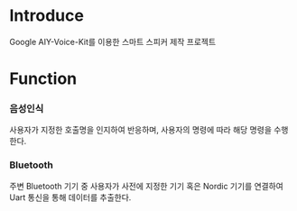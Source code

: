 # Introduce
Google AIY-Voice-Kit를 이용한 스마트 스피커 제작 프로젝트


# Function


### 음성인식
사용자가 지정한 호출명을 인지하여 반응하며, 사용자의 명령에 따라 해당 명령을 수행한다.


### Bluetooth
주변 Bluetooth 기기 중 사용자가 사전에 지정한 기기 혹은 Nordic 기기를 연결하여 Uart 통신을 통해 데이터를 추출한다.
